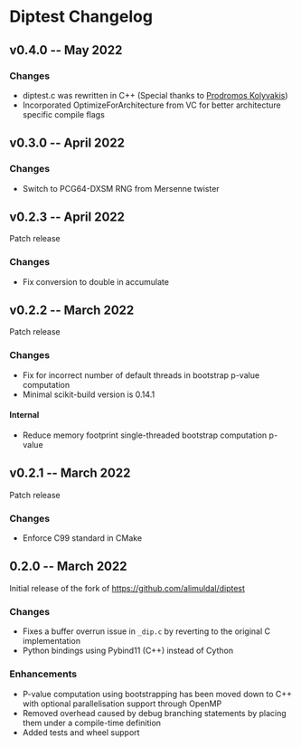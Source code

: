 # Diptest Changelog

## v0.4.0 -- May 2022

### Changes 

* diptest.c was rewritten in C++ (Special thanks to [Prodromos Kolyvakis](https://github.com/prokolyvakis))
* Incorporated OptimizeForArchitecture from VC for better architecture specific
  compile flags

## v0.3.0 -- April 2022

### Changes

* Switch to PCG64-DXSM RNG from Mersenne twister

## v0.2.3 -- April 2022

Patch release

### Changes

* Fix conversion to double in accumulate

## v0.2.2 -- March 2022

Patch release

### Changes

* Fix for incorrect number of default threads in bootstrap p-value computation
* Minimal scikit-build version is 0.14.1

#### Internal

* Reduce memory footprint single-threaded bootstrap computation p-value

## v0.2.1 -- March 2022

Patch release

### Changes

* Enforce C99 standard in CMake

## 0.2.0 -- March 2022

Initial release of the fork of https://github.com/alimuldal/diptest

### Changes

* Fixes a buffer overrun issue in `_dip.c` by reverting to the original C implementation
* Python bindings using Pybind11 (C++) instead of Cython

### Enhancements

* P-value computation using bootstrapping has been moved down to C++ with optional parallelisation support through OpenMP
* Removed overhead caused by debug branching statements by placing them under a compile-time definition
* Added tests and wheel support
